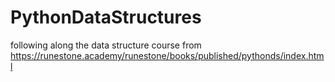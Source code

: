 # PythonDataStructures
following along the data structure course from https://runestone.academy/runestone/books/published/pythonds/index.html
